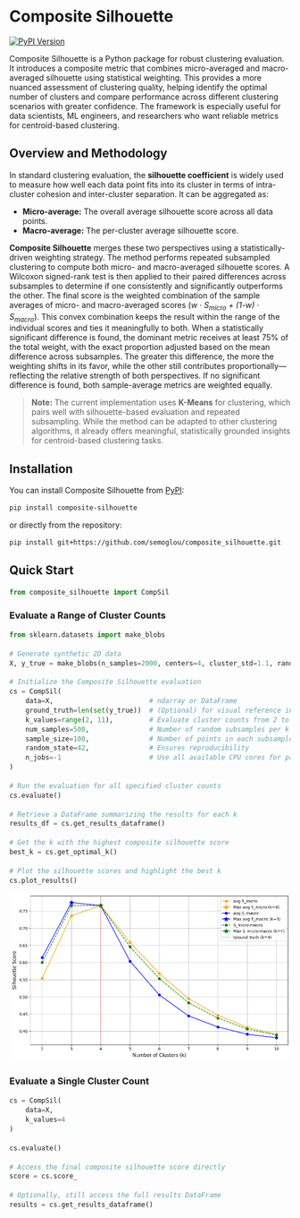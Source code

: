 # Composite Silhouette 

[![PyPI Version](https://img.shields.io/pypi/v/composite-silhouette?logo=pypi)](https://pypi.org/project/composite-silhouette/)

Composite Silhouette is a Python package for robust clustering evaluation.
It introduces a composite metric that combines micro-averaged and macro-averaged silhouette using statistical weighting.
This provides a more nuanced assessment of clustering quality, helping identify the optimal number of clusters and compare performance across different clustering scenarios with greater confidence.
The framework is especially useful for data scientists, ML engineers, and researchers who want reliable metrics for centroid-based clustering.

## Overview and Methodology 
In standard clustering evaluation, the **silhouette coefficient** is widely used to measure how well each data point fits into its cluster in terms of intra-cluster cohesion and inter-cluster separation.
It can be aggregated as:
- **Micro-average:** The overall average silhouette score across all data points.
- **Macro-average:** The per-cluster average silhouette score.

**Composite Silhouette** merges these two perspectives using a statistically-driven weighting strategy.
The method performs repeated subsampled clustering to compute both micro- and macro-averaged silhouette scores.
A Wilcoxon signed-rank test is then applied to their paired differences across subsamples to determine if one consistently and significantly outperforms the other.
The final score is the weighted combination of the sample averages of micro- and macro-averaged scores (*w</sub> · S<sub>micro</sub> + (1-w)</sub> · S<sub>macro</sub>*).
This convex combination keeps the result within the range of the individual scores and ties it meaningfully to both.
When a statistically significant difference is found, the dominant metric receives at least 75% of the total weight, with the exact proportion adjusted based on the mean difference across subsamples. The greater this difference, the more the weighting shifts in its favor, while the other still contributes proportionally—reflecting the relative strength of both perspectives. If no significant difference is found, both sample-average metrics are weighted equally.

> **Note:** The current implementation uses **K-Means** for clustering, which pairs well with silhouette-based evaluation and repeated subsampling. While the method can be adapted to other clustering algorithms, it already offers meaningful, statistically grounded insights for centroid-based clustering tasks.

## Installation 
You can install Composite Silhouette from [PyPI](https://pypi.org/project/composite-silhouette/): 

```bash
pip install composite-silhouette
```

or directly from the repository: 

```bash
pip install git+https://github.com/semoglou/composite_silhouette.git
```

## Quick Start

```python
from composite_silhouette import CompSil
```

### Evaluate a Range of Cluster Counts
```python
from sklearn.datasets import make_blobs

# Generate synthetic 2D data
X, y_true = make_blobs(n_samples=2000, centers=4, cluster_std=1.1, random_state=42)

# Initialize the Composite Silhouette evaluation
cs = CompSil(
    data=X,                        # ndarray or DataFrame
    ground_truth=len(set(y_true))  # (Optional) for visual reference in plots
    k_values=range(2, 11),         # Evaluate cluster counts from 2 to 10
    num_samples=500,               # Number of random subsamples per k
    sample_size=100,               # Number of points in each subsample
    random_state=42,               # Ensures reproducibility
    n_jobs=-1                      # Use all available CPU cores for parallel computation
)

# Run the evaluation for all specified cluster counts
cs.evaluate()

# Retrieve a DataFrame summarizing the results for each k
results_df = cs.get_results_dataframe()

# Get the k with the highest composite silhouette score
best_k = cs.get_optimal_k()

# Plot the silhouette scores and highlight the best k
cs.plot_results()
```

![Composite Silhouette Plot](results/plot_example.png)


### Evaluate a Single Cluster Count

```python
cs = CompSil(
    data=X,
    k_values=4
)

cs.evaluate()

# Access the final composite silhouette score directly
score = cs.score_

# Optionally, still access the full results DataFrame
results = cs.get_results_dataframe()
```

